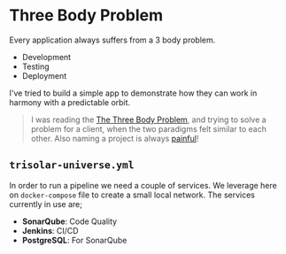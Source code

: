 # Three Body Problem
Every application always suffers from a 3 body problem.

 * Development
 * Testing
 * Deployment

I've tried to build a simple app to demonstrate how they can work in harmony with a predictable orbit.

> I was reading the [The Three Body Problem](https://en.wikipedia.org/wiki/The_Three-Body_Problem_(novel)), and trying to solve a problem for a client, when the two paradigms felt similar to each other. Also naming a project is always [painful](https://blog.codinghorror.com/whats-in-a-project-name/)!

## `trisolar-universe.yml`

In order to run a pipeline we need a couple of services. We leverage here on `docker-compose` file to create a small local network. The services currently in use are;

 * **SonarQube**: Code Quality
 * **Jenkins**: CI/CD
 * **PostgreSQL**: For SonarQube
